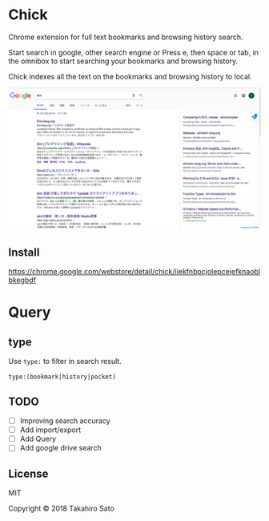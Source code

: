 # Chick

Chrome extension for full text bookmarks and browsing history search.

Start search in google, other search engine or Press e, then space or tab, in the omnibox to start searching your bookmarks and browsing history.

Chick indexes all the text on the bookmarks and browsing history to local.

![](chick.png)

## Install

https://chrome.google.com/webstore/detail/chick/iiekfnbpcjolepcejefknaoblbkegbdf

# Query

## type

Use `type:` to filter in search result.

```
type:(bookmark|history|pocket)
```

## TODO

* [ ] Improving search accuracy
* [ ] Add import/export
* [ ] Add Query
* [ ] Add google drive search

## License

MIT

Copyright © 2018 Takahiro Sato
